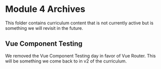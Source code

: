 # Module 4 Archives

This folder contains curriculum content that is not currently active but is something we will revisit in the future.

## Vue Component Testing

We removed the Vue Component Testing day in favor of Vue Router. This will be something we come back to in v2 of the curriculum.
